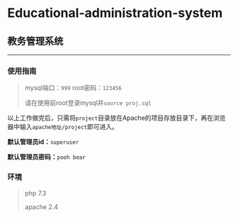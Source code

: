 # Educational-administration-system

## 教务管理系统

---

### 使用指南

> mysql端口：`999`  root密码：`123456`
> 
> 请在使用前root登录mysql并`source proj.sql`

以上工作做完后，只需将`project`目录放在Apache的项目存放目录下，再在浏览器中输入`apache地址/project`即可进入。

**默认管理员id：**`superuser`

**默认管理员密码：**`pooh bear`

### 环境

> php 7.3
> 
> apache 2.4
